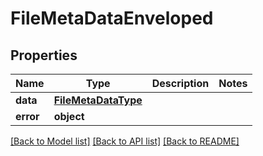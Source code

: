 # FileMetaDataEnveloped

## Properties
Name | Type | Description | Notes
------------ | ------------- | ------------- | -------------
**data** | [**FileMetaDataType**](FileMetaDataType.md) |  | 
**error** | **object** |  | 

[[Back to Model list]](../README.md#documentation-for-models) [[Back to API list]](../README.md#documentation-for-api-endpoints) [[Back to README]](../README.md)



